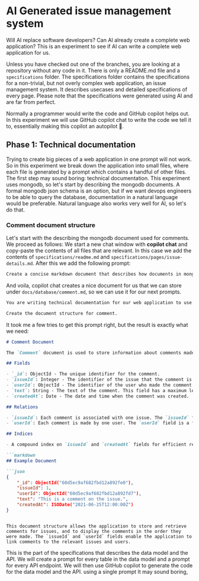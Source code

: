 # AI Generated issue management system
Will AI replace software developers? Can AI already create a complete web application?
This is an experiment to see if AI can write a complete web application for us.

Unless you have checked out one of the branches, you are looking at a repository
without any code in it. There is only a README.md file and a `specifications` folder. The specifications folder contains the specifications for a non-trivial, but not overly complex web application, an issue management system. It describes usecases and detailed specifications of every page. Please note that the specifications were generated using AI and are far from perfect.

Normally a programmer would write the code and GitHub copilot helps out. In this experiment we will use GitHub copilot chat to write the code we tell it to, essentially making this copilot an autopilot 🤯.

## Phase 1: Technical documentation
Trying to create big pieces of a web application in one prompt will not work. So in this experiment we break down the application into small files, 
where each file is generated by a prompt which contains a handful of other files. The first step may sound boring: technical documentation. This experiment uses mongodb, so let's start by describing the mongodb documents.
A formal mongodb json schema is an option, but if we want devops engineers to be able to query the database, documentation in a natural language would be preferable. Natural language also works very well for AI, so let's do that.

### Comment document structure
Let's start with the describing the mongodb document used for comments.
We proceed as follows: We start a new chat window with **copilot chat** and copy-paste the contents of all files that are relevant. In this case we add the contents of `specifications/readme.md` and `specifications/pages/issue-details.md`. After this we add the following prompt:
```markdown
Create a concise markdown document that describes how documents in mongodb are structured for comments.
```
And voila, copilot chat creates a nice document for us that we can store under `docs/database/comment.md`, so we can use it for our next prompts.
```markdown
You are writing technical documentation for our web application to use as reference. You create short concise markdown documents that define how each document in mongodb is structured. You define fields, relations and indices. You use links to other documents like this: [user](user.md), [issue](issue.md), etcetera..

Create the document structure for comment.
```
It took me a few tries to get this prompt right, but the result is exactly what we need: 
```markdown
# Comment Document

The `Comment` document is used to store information about comments made on issues in the issue management system. Each comment is associated with a specific issue and user.

## Fields

- `_id`: ObjectId - The unique identifier for the comment.
- `issueId`: Integer - The identifier of the issue that the comment is associated with. This field is a reference to the [Issue](issue.md) document.
- `userId`: ObjectId - The identifier of the user who made the comment. This field is a reference to the [User](user.md) document.
- `text`: String - The text of the comment. This field has a maximum length of 500 characters.
- `createdAt`: Date - The date and time when the comment was created.

## Relations

- `issueId`: Each comment is associated with one issue. The `issueId` field is a foreign key that references the `_id` field in the [Issue](issue.md) document.
- `userId`: Each comment is made by one user. The `userId` field is a foreign key that references the `_id` field in the [User](user.md) document.

## Indices

- A compound index on `issueId` and `createdAt` fields for efficient retrieval of comments for a specific issue sorted by creation date.

```markdown
## Example Document

```json
{
    "_id": ObjectId("60d5ec9af682fbd12a892fe0"),
    "issueId": 1,
    "userId": ObjectId("60d5ec9af682fbd12a892fd7"),
    "text": "This is a comment on the issue.",
    "createdAt": ISODate("2021-06-25T12:00:00Z")
}
```
```

This document structure allows the application to store and retrieve comments for issues, and to display the comments in the order they were made. The `issueId` and `userId` fields enable the application to link comments to the relevant issues and users.
```

This is the part of the specifications that describes the data model and the API. 
We will create a prompt for every table in the data model and a prompt for every API endpoint. We will then use GitHub copilot to generate the code for the data model and the API.
 using a single prompt It may sound boring, 